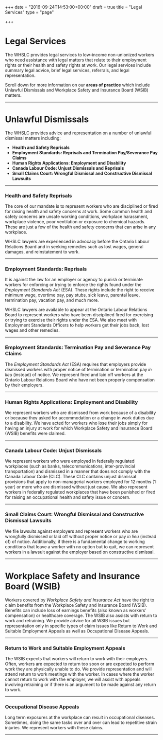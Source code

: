 +++
date = "2016-09-24T14:53:00+00:00"
draft = true
title = "Legal Services"
type = "page"

+++
# **Legal Services**

The WHSLC provides legal services to low-income non-unionized workers who need assistance with legal matters that relate to their employment rights or their health and safety rights at work. Our legal services include summary legal advice, brief legal services, referrals, and legal representation. 

Scroll down for more information on our **areas of practice** which include Unlawful Dismissals and Workplace Safety and Insurance Board (WSIB) matters.

-----
# Unlawful Dismissals

The WHSLC provides advice and representation on a number of unlawful dismissal matters including: 

* **Health and Safety Reprisals**
* **Employment Standards: Reprisals and Termination Pay/Severance Pay Claims**
* **Human Rights Applications: Employment and Disability**
* **Canada Labour Code: Unjust Dismissals and Reprisals**
* **Small Claims Court: Wrongful Dismissal and Constructive Dismissal Lawsuits**

-----
### Health and Safety Reprisals

The core of our mandate is to represent workers who are disciplined or fired for raising health and safety concerns at work. Some common health and safety concerns are unsafe working conditions, workplace harassment, workplace violence, poor ventilation or exposure to chemical hazards. These are just a few of the health and safety concerns that can arise in any workplace. 

WHSLC lawyers are experienced in advocacy before the Ontario Labour Relations Board and in seeking remedies such as lost wages, general damages, and reinstatement to work.

-----
### Employment Standards: Reprisals

It is against the law for an employer or agency to punish or terminate workers for enforcing or trying to enforce the rights found under the *Employment Standards Act* (ESA). These rights include the right to receive minimum wage, overtime pay, pay stubs, sick leave, parental leave, termination pay, vacation pay, and much more.
 
WHSLC lawyers are available to appear at the Ontario Labour Relations Board to represent workers who have been disciplined fired for exercising or trying to exercise their rights under the ESA. We also meet with Employment Standards Officers to help workers get their jobs back, lost wages and other remedies.

-----
### Employment Standards: Termination Pay and Severance Pay Claims 

The *Employment Standards Act* (ESA) requires that employers provide dismissed workers with proper notice of termination or termination pay *in lieu* (instead) of notice. We represent fired and laid off workers at the Ontario Labour Relations Board who have not been properly compensation by their employers.

-----
### Human Rights Applications: Employment and Disability

We represent workers who are dismissed from work because of a disability or because they asked for accommodation or a change in work duties due to a disability. We have acted for workers who lose their jobs simply for having an injury at work for which Workplace Safety and Insurance Board (WSIB) benefits were claimed.  

-----
### Canada Labour Code: Unjust Dismissals

We represent workers who were employed in federally regulated workplaces (such as banks, telecommunications, inter-provincial transportation) and dismissed in a manner that does not comply with the Canada Labour Code (CLC). These CLC contains unjust dismissal provisions that apply to non-managerial workers employed for 12 months (1 year) or more who are dismissed without just cause. We also represent workers in federally regulated workplaces that have been punished or fired for raising an occupational health and safety issue or concern.

-----
### Small Claims Court: Wrongful Dismissal and Constructive Dismissal Lawsuits

We file lawsuits against employers and represent workers who are wrongfully dismissed or laid off without proper notice or pay *in lieu* (instead of) of notice. Additionally, if there is a fundamental change to working conditions that leave a worker with no option but to quit, we can represent workers in a lawsuit against the employer based on constructive dismissal.

-----
# Workplace Safety and Insurance Board (WSIB)

Workers covered by *Workplace Safety and Insurance Act* have the right to claim benefits from the Workplace Safety and Insurance Board (WSIB). Benefits can include loss of earnings benefits (also known as workers’ compensation) or healthcare coverage. The WSIB also assists with return to work and retraining. We provide advice for all WSIB issues but representation only in specific types of claim issues like Return to Work and Suitable Employment Appeals as well as Occupational Disease Appeals.

-----
### Return to Work and Suitable Employment Appeals

The WSIB expects that workers will return to work with their employers. Often, workers are expected to return too soon or are expected to perform work they are physically unable to do. We provide representation and will attend return to work meetings with the worker. In cases where the worker cannot return to work with the employer, we will assist with appeals involving retraining or if there is an argument to be made against any return to work.

-----
### Occupational Disease Appeals

Long term exposures at the workplace can result in occupational diseases. Sometimes, doing the same tasks over and over can lead to repetitive strain injuries. We represent workers with these claims.

-----